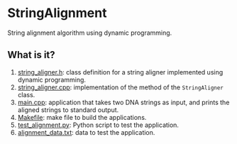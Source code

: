 # StringAlignment

String alignment algorithm using dynamic programming.

## What is it?

1. [string_aligner.h](string_aligner.h): class definition for a string aligner implemented
    using dynamic programming.
1. [string_aligner.cpp](string_aligner.cpp): implementation of the method of the `StringAligner`
    class.
1. [main.cpp](main.cpp): application that takes two DNA strings as input, and prints
    the aligned strings to standard output.
1. [Makefile](Makefile): make file to build the applications.
1. [test_alignment.py](test_alignment.py): Python script to test the application.
1. [alignment_data.txt](alignment_data.txt): data to test the application.
